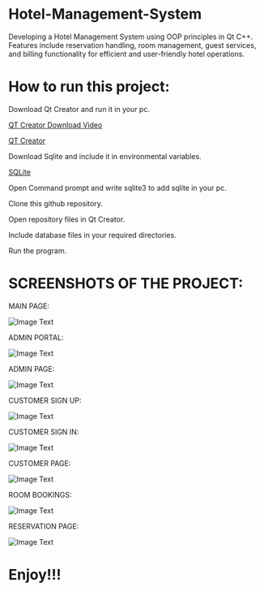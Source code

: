 # Hotel-Management-System
Developing a Hotel Management System using OOP principles in Qt C++. Features include reservation handling, room management, guest services, and billing functionality for efficient and user-friendly hotel operations.

# How to run this project:
Download Qt Creator and run it in your pc.

[QT Creator Download Video](https://www.youtube.com/watch?v=OoVNt-KJ96w)

[QT Creator](https://www.qt.io/download-qt-installer-oss?hsCtaTracking=99d9dd4f-5681-48d2-b096-470725510d34%7C074ddad0-fdef-4e53-8aa8-5e8a876d6ab4)

Download Sqlite and include it in environmental variables.

[SQLite](https://www.sqlite.org/download.html)

Open Command prompt and write sqlite3 to add sqlite in your pc.

Clone this github repository.

Open repository files in Qt Creator.

Include database files in your required directories.

Run the program.

# SCREENSHOTS OF THE PROJECT:

MAIN PAGE:

![Image Text](https://github.com/Serene-View-Suites/Hotel-Management-System/blob/main/Screenshots/Main.PNG)

ADMIN PORTAL:

![Image Text](https://github.com/Serene-View-Suites/Hotel-Management-System/blob/main/Screenshots/Admin.PNG)

ADMIN PAGE:

![Image Text](https://github.com/Serene-View-Suites/Hotel-Management-System/blob/main/Screenshots/AdminPage.PNG)

CUSTOMER SIGN UP:

![Image Text](https://github.com/Serene-View-Suites/Hotel-Management-System/blob/main/Screenshots/Reg.PNG)

CUSTOMER SIGN IN:

![Image Text](https://github.com/Serene-View-Suites/Hotel-Management-System/blob/main/Screenshots/SignIn.PNG)

CUSTOMER PAGE:

![Image Text](https://github.com/Serene-View-Suites/Hotel-Management-System/blob/main/Screenshots/Customer.PNG)

ROOM BOOKINGS:

![Image Text](https://github.com/Serene-View-Suites/Hotel-Management-System/blob/main/Screenshots/Booking.PNG)

RESERVATION PAGE:

![Image Text](https://github.com/Serene-View-Suites/Hotel-Management-System/blob/main/Screenshots/Reservation.PNG)


# Enjoy!!!
